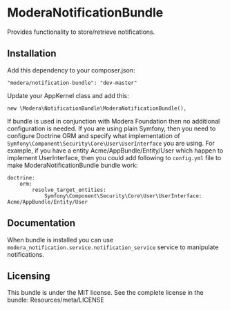 # ModeraNotificationBundle

Provides functionality to store/retrieve notifications.

## Installation

Add this dependency to your composer.json:

    "modera/notification-bundle": "dev-master"

Update your AppKernel class and add this:

    new \Modera\NotificationBundle\ModeraNotificationBundle(),

If bundle is used in conjunction with Modera Foundation then no additional configuration is needed. If you
are using plain Symfony, then you need to configure Doctrine ORM and specify what implementation of
`Symfony\Component\Security\Core\User\UserInterface` you are using. For example, if you have a entity
Acme/AppBundle/Entity/User which happen to implement UserInterface, then you could add following to `config.yml` file
to make ModeraNotificationBundle bundle work:

    doctrine:
        orm:
            resolve_target_entities:
                Symfony\Component\Security\Core\User\UserInterface: Acme/AppBundle/Entity/User

## Documentation

When bundle is installed you can use `modera_notification.service.notification_service` service to
manipulate notifications.

## Licensing

This bundle is under the MIT license. See the complete license in the bundle:
Resources/meta/LICENSE
